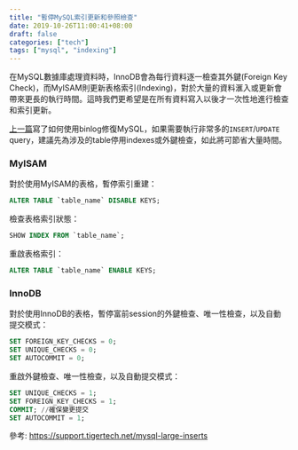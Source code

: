 ```yaml
---
title: "暫停MySQL索引更新和參照檢查"
date: 2019-10-26T11:00:41+08:00
draft: false
categories: ["tech"]
tags: ["mysql", "indexing"]
---
```


在MySQL數據庫處理資料時，InnoDB會為每行資料逐一檢查其外鍵(Foreign Key Check)，而MyISAM則更新表格索引(Indexing)，對於大量的資料滙入或更新會帶來更長的執行時間。這時我們更希望是在所有資料寫入以後才一次性地進行檢查和索引更新。

<!--more-->

[上一篇](/posts/repair-mysql-data-using-binlog)寫了如何使用binlog修復MySQL，如果需要執行非常多的`INSERT`/`UPDATE` query，建議先為涉及的table停用indexes或外鍵檢查，如此將可節省大量時間。

### MyISAM

對於使用MyISAM的表格，暫停索引重建：

```sql
ALTER TABLE `table_name` DISABLE KEYS;
```

檢查表格索引狀態：

```sql
SHOW INDEX FROM `table_name`;
```

重啟表格索引：

```sql
ALTER TABLE `table_name` ENABLE KEYS;
```

### InnoDB

對於使用InnoDB的表格，暫停富前session的外鍵檢查、唯一性檢查，以及自動提交模式：

```sql
SET FOREIGN_KEY_CHECKS = 0;
SET UNIQUE_CHECKS = 0;
SET AUTOCOMMIT = 0;
```

重啟外鍵檢查、唯一性檢查，以及自動提交模式：

```sql
SET UNIQUE_CHECKS = 1;
SET FOREIGN_KEY_CHECKS = 1;
COMMIT; //確保變更提交
SET AUTOCOMMIT = 1;
```

參考: https://support.tigertech.net/mysql-large-inserts
